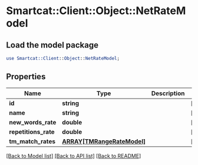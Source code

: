 # Smartcat::Client::Object::NetRateModel

## Load the model package
```perl
use Smartcat::Client::Object::NetRateModel;
```

## Properties
Name | Type | Description | Notes
------------ | ------------- | ------------- | -------------
**id** | **string** |  | [optional] 
**name** | **string** |  | [optional] 
**new_words_rate** | **double** |  | [optional] 
**repetitions_rate** | **double** |  | [optional] 
**tm_match_rates** | [**ARRAY[TMRangeRateModel]**](TMRangeRateModel.md) |  | [optional] 

[[Back to Model list]](../README.md#documentation-for-models) [[Back to API list]](../README.md#documentation-for-api-endpoints) [[Back to README]](../README.md)


